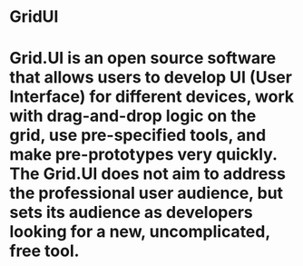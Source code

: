 # GridUI
# Grid.UI is an open source software that allows users to develop UI (User Interface) for different devices, work with drag-and-drop logic on the grid, use pre-specified tools, and make pre-prototypes very quickly. The Grid.UI does not aim to address the professional user audience, but sets its audience as developers looking for a new, uncomplicated, free tool.
